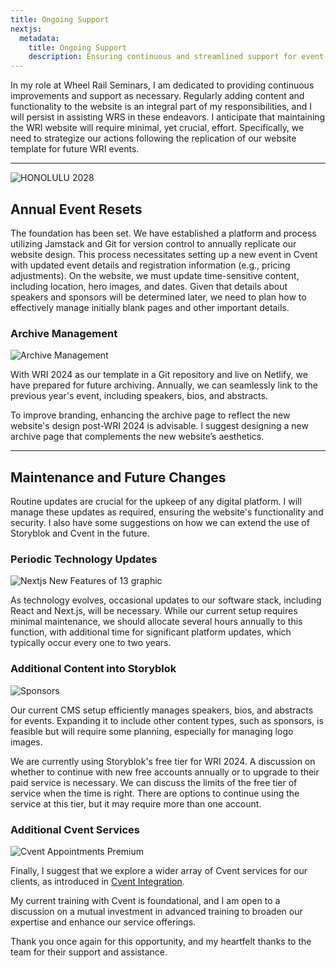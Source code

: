 ```yaml
---
title: Ongoing Support
nextjs:
  metadata:
    title: Ongoing Support
    description: Ensuring continuous and streamlined support for event management and website maintenance.
---
```


In my role at Wheel Rail Seminars, I am dedicated to providing continuous improvements and support as necessary. Regularly adding content and functionality to the website is an integral part of my responsibilities, and I will persist in assisting WRS in these endeavors. I anticipate that maintaining the WRI website will require minimal, yet crucial, effort. Specifically, we need to strategize our actions following the replication of our website template for future WRI events.

---

![HONOLULU 2028](/images/2028-skyline.jpg)

## Annual Event Resets

The foundation has been set. We have established a platform and process utilizing Jamstack and Git for version control to annually replicate our website design. This process necessitates setting up a new event in Cvent with updated event details and registration information (e.g., pricing adjustments). On the website, we must update time-sensitive content, including location, hero images, and dates. Given that details about speakers and sponsors will be determined later, we need to plan how to effectively manage initially blank pages and other important details.

### Archive Management

![Archive Management](/images/wri-archive.png)

With WRI 2024 as our template in a Git repository and live on Netlify, we have prepared for future archiving. Annually, we can seamlessly link to the previous year's event, including speakers, bios, and abstracts.

To improve branding, enhancing the archive page to reflect the new website's design post-WRI 2024 is advisable. I suggest designing a new archive page that complements the new website’s aesthetics.

---

## Maintenance and Future Changes

Routine updates are crucial for the upkeep of any digital platform. I will manage these updates as required, ensuring the website's functionality and security. I also have some suggestions on how we can extend the use of Storyblok and Cvent in the future.

### Periodic Technology Updates

![Nextjs New Features of 13 graphic](/images/nextjs-new-features.webp)

As technology evolves, occasional updates to our software stack, including React and Next.js, will be necessary. While our current setup requires minimal maintenance, we should allocate several hours annually to this function, with additional time for significant platform updates, which typically occur every one to two years.

### Additional Content into Storyblok

![Sponsors](/images/sponsors.png)

Our current CMS setup efficiently manages speakers, bios, and abstracts for events. Expanding it to include other content types, such as sponsors, is feasible but will require some planning, especially for managing logo images.

We are currently using Storyblok's free tier for WRI 2024. A discussion on whether to continue with new free accounts annually or to upgrade to their paid service is necessary. We can discuss the limits of the free tier of service when the time is right. There are options to continue using the service at this tier, but it may require more than one account.

### Additional Cvent Services

![Cvent Appointments Premium](/images/cvent-appts-premium.png)

Finally, I suggest that we explore a wider array of Cvent services for our clients, as introduced in [Cvent Integration](https://teal-zuccutto-fc6e79.netlify.app/docs/cvent-integration#additional-cvent-services).

My current training with Cvent is foundational, and I am open to a discussion on a mutual investment in advanced training to broaden our expertise and enhance our service offerings.

Thank you once again for this opportunity, and my heartfelt thanks to the team for their support and assistance.
